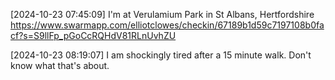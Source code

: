 [2024-10-23 07:45:09] I'm at Verulamium Park in St Albans, Hertfordshire https://www.swarmapp.com/elliotclowes/checkin/67189b1d59c7197108b0facf?s=S9llFp_pGoCcRQHdV81RLnUvhZU

[2024-10-23 08:19:07] I am shockingly tired after a 15 minute walk.
Don't know what that's about.
